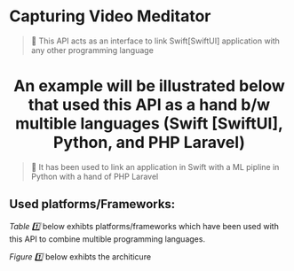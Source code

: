 # Capturing Video Meditator  
>🔦 This API acts as an interface to link Swift[SwiftUI] application with any other programming language



<h1 align="center"> An example will be illustrated below that used this API as a hand b/w multible languages (Swift [SwiftUI], Python, and PHP Laravel)</h1>

>🔦 It has been used to link an application in Swift with a ML pipline in Python with a hand of PHP Laravel
<h2> Used platforms/Frameworks:</h2>

<p align="center"> 
 
  
</p>
 <p> <i> Table 1️⃣ </i> below exhibts platforms/frameworks which have been used with this API to combine multible programming languages.</p>
 
  <p> <i> Figure 1️⃣ </i> below exhibts the architicure </p>
